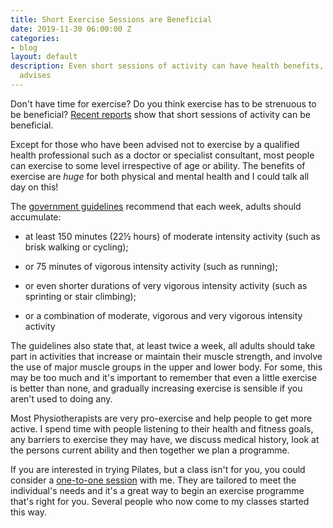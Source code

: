 ```yaml
---
title: Short Exercise Sessions are Beneficial
date: 2019-11-30 06:00:00 Z
categories:
- blog
layout: default
description: Even short sessions of activity can have health benefits, government
  advises
---
```


Don't have time for exercise? Do you think exercise has to be strenuous to be beneficial?  [Recent reports][1] show that short sessions of activity can be beneficial.

Except for those who have been advised not to exercise by a qualified health professional such as a doctor or specialist consultant, most people can exercise to some level irrespective of age or ability.  The benefits of exercise are _huge_ for both physical and mental health and I could talk all day on this!

The [government guidelines][2] recommend that each week, adults should accumulate:

* at least 150 minutes (22½ hours) of moderate intensity activity (such as brisk walking or cycling);

* or 75 minutes of vigorous intensity activity (such as running);

* or even shorter durations of very vigorous intensity activity (such as sprinting or stair climbing);

* or a combination of moderate, vigorous and very vigorous intensity activity

The guidelines also state that, at least twice a week, all adults should take part in activities that increase or maintain their muscle strength, and involve the use of major muscle groups in the upper and lower body.  For some, this may be too much and it's important to remember that even a little exercise is better than none, and gradually increasing exercise is sensible if you aren't used to doing any.

Most Physiotherapists are very pro-exercise and help people to get more active. I spend time with people listening to their health and fitness goals, any barriers to exercise they may have, we discuss medical history, look at the persons current ability and then together we plan a programme.

If you are interested in trying Pilates, but a class isn't for you, you could consider a [one-to-one session][3] with me. They are tailored to meet the individual's needs and it's a great way to begin an exercise programme that's right for you. Several people who now come to my classes started this way.

[1]: https://www.csp.org.uk/news/2019-09-11-even-short-sessions-activity-can-have-health-benefits-government-advises
[2]: https://assets.publishing.service.gov.uk/government/uploads/system/uploads/attachment_data/file/832868/uk-chief-medical-officers-physical-activity-guidelines.pdf
[3]: /classes#one-to-one-sessions
